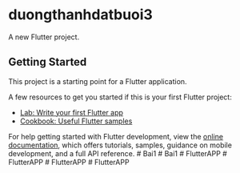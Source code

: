 # duongthanhdatbuoi3

A new Flutter project.

## Getting Started

This project is a starting point for a Flutter application.

A few resources to get you started if this is your first Flutter project:

- [Lab: Write your first Flutter app](https://docs.flutter.dev/get-started/codelab)
- [Cookbook: Useful Flutter samples](https://docs.flutter.dev/cookbook)

For help getting started with Flutter development, view the
[online documentation](https://docs.flutter.dev/), which offers tutorials,
samples, guidance on mobile development, and a full API reference.
#   B a i 1  
 #   B a i 1  
 #   F l u t t e r A P P  
 #   F l u t t e r A P P  
 #   F l u t t e r A P P  
 #   F l u t t e r A P P  
 